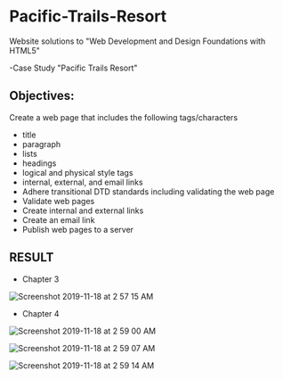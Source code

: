 # Pacific-Trails-Resort

Website solutions to "Web Development and Design Foundations with HTML5" 

-Case Study "Pacific Trails Resort"

## Objectives:

Create a web page that includes the following tags/characters
- title
- paragraph
- lists
- headings
- logical and physical style tags
- internal, external, and email links
- Adhere transitional DTD standards including validating the web page
- Validate web pages
- Create internal and external links
- Create an email link
- Publish web pages to a server


## RESULT

- Chapter 3 

![Screenshot 2019-11-18 at 2 57 15 AM](https://user-images.githubusercontent.com/52317352/69034453-3f0d8980-09af-11ea-9c79-21ed58346ff8.png)

- Chapter 4

![Screenshot 2019-11-18 at 2 59 00 AM](https://user-images.githubusercontent.com/52317352/69034533-72e8af00-09af-11ea-9f3f-244aa5958b97.png)

![Screenshot 2019-11-18 at 2 59 07 AM](https://user-images.githubusercontent.com/52317352/69034537-754b0900-09af-11ea-8183-14adfb537907.png)

![Screenshot 2019-11-18 at 2 59 14 AM](https://user-images.githubusercontent.com/52317352/69034538-767c3600-09af-11ea-832b-753eeb26c701.png)
